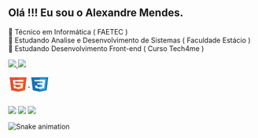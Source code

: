 ## Olá !!! Eu sou o Alexandre Mendes.

📌 Técnico em Informática ( FAETEC )
</br>
📌 Estudando Analise e Desenvolvimento de Sistemas ( Faculdade Estácio )
</br>
📌 Estudando Desenvolvimento Front-end ( Curso Tech4me )

<div>
  <a href="https://github.com/almendess">
  <img height="180em" src="https://github-readme-stats.vercel.app/api?username=almendess&show_icons=true&theme=gruvbox"/>
  <img height="180em" src="https://github-readme-stats.vercel.app/api/top-langs/?username=almendess&layout=compact&langs_count=16&theme=gruvbox"/>
</div>

<div style="display: inline_block"><br>
  <!--- <img align="center" alt="mendes-Js" height="30" width="40" src="https://raw.githubusercontent.com/devicons/devicon/master/icons/javascript/javascript-plain.svg"> --->
  <!--- <img align="center" alt="mendes-Ts" height="30" width="40" src="https://raw.githubusercontent.com/devicons/devicon/master/icons/typescript/typescript-plain.svg"> --->
  <!--- <img align="center" alt="mendes-React" height="30" width="40" src="https://raw.githubusercontent.com/devicons/devicon/master/icons/react/react-original.svg"> --->
  <img align="center" alt="mendes-HTML" height="30" width="40" src="https://raw.githubusercontent.com/devicons/devicon/master/icons/html5/html5-original.svg">
  <img align="center" alt="mendes-CSS" height="30" width="40" src="https://raw.githubusercontent.com/devicons/devicon/master/icons/css3/css3-original.svg">
  <!--- <img align="center" alt="mendes-Python" height="30" width="40" src="https://raw.githubusercontent.com/devicons/devicon/master/icons/python/python-original.svg"> --->
  <!--- <img align="center" alt="mendes-Csharp" height="30" width="40" src="https://raw.githubusercontent.com/devicons/devicon/master/icons/csharp/csharp-original.svg"> --->
</div>

  ##  

<div>
  <a href="https://www.linkedin.com/in/alexandre-mendes-ba7616247/" target="_blank"><img src="https://img.shields.io/badge/-LinkedIn-%230077B5?style=for-the-badge&logo=linkedin&logoColor=white" target="_blank"></a>
  <a href="mailto:alexandre.mendes2109@gmail.com"><img src="https://img.shields.io/badge/-Gmail-%23333?style=for-the-badge&logo=gmail&logoColor=white" target="_blank"></a>
  <a href="https://www.instagram.com/almendess/" target="_blank"><img src="https://img.shields.io/badge/-Instagram-%23E4405F?style=for-the-badge&logo=instagram&logoColor=white" target="_blank"></a>
</div>

![Snake animation](https://github.com/almendess/almendess/blob/output/github-contribution-grid-snake.svg)
